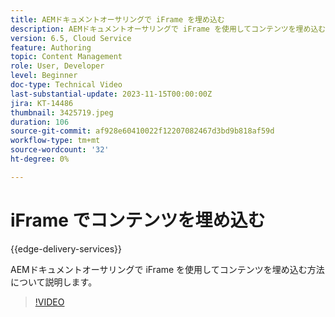 ```yaml
---
title: AEMドキュメントオーサリングで iFrame を埋め込む
description: AEMドキュメントオーサリングで iFrame を使用してコンテンツを埋め込む方法について説明します。
version: 6.5, Cloud Service
feature: Authoring
topic: Content Management
role: User, Developer
level: Beginner
doc-type: Technical Video
last-substantial-update: 2023-11-15T00:00:00Z
jira: KT-14486
thumbnail: 3425719.jpeg
duration: 106
source-git-commit: af928e60410022f12207082467d3bd9b818af59d
workflow-type: tm+mt
source-wordcount: '32'
ht-degree: 0%

---
```



# iFrame でコンテンツを埋め込む

{{edge-delivery-services}}

AEMドキュメントオーサリングで iFrame を使用してコンテンツを埋め込む方法について説明します。

>[!VIDEO](https://video.tv.adobe.com/v/3425719/?learn=on)

